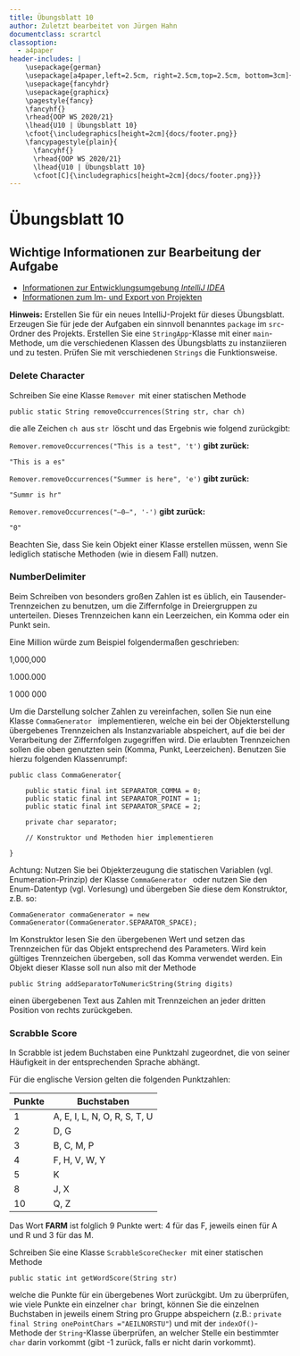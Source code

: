 ```yaml
---
title: Übungsblatt 10
author: Zuletzt bearbeitet von Jürgen Hahn
documentclass: scrartcl
classoption:
  - a4paper
header-includes: |
    \usepackage{german} 
    \usepackage[a4paper,left=2.5cm, right=2.5cm,top=2.5cm, bottom=3cm]{geometry}
    \usepackage{fancyhdr}
    \usepackage{graphicx}
    \pagestyle{fancy}
    \fancyhf{}
    \rhead{OOP WS 2020/21}
    \lhead{U10 | Übungsblatt 10}
    \cfoot{\includegraphics[height=2cm]{docs/footer.png}}
    \fancypagestyle{plain}{
      \fancyhf{}
      \rhead{OOP WS 2020/21}
      \lhead{U10 | Übungsblatt 10}
      \cfoot[C]{\includegraphics[height=2cm]{docs/footer.png}}}
---
```


# Übungsblatt 10

## Wichtige Informationen zur Bearbeitung der Aufgabe 

 - [Informationen zur Entwicklungsumgebung *IntelliJ IDEA*](https://elearning.uni-regensburg.de/mod/book/view.php?id=1480675)
 - [Informationen zum Im- und Export von Projekten](https://elearning.uni-regensburg.de/mod/book/view.php?id=1480675&chapterid=51551)
 
**Hinweis:** Erstellen Sie für ein neues IntelliJ-Projekt für dieses Übungsblatt. Erzeugen Sie für jede der Aufgaben ein sinnvoll benanntes
`package` im `src`-Ordner des Projekts. Erstellen Sie eine `StringApp`-Klasse mit einer `main`-Methode, um die verschiedenen Klassen des
Übungsblatts zu instanziieren und zu testen. Prüfen Sie mit verschiedenen `Strings` die Funktionsweise.

### **Delete Character**

Schreiben Sie eine Klasse `Remover `mit einer statischen Methode

`public static String removeOccurrences(String str, char ch)`

die alle Zeichen `ch `aus `str `löscht und das Ergebnis wie folgend
zurückgibt:

`Remover.removeOccurrences("This is a test", 't')` **gibt zurück:**

`"This is a es"`

`Remover.removeOccurrences("Summer is here", 'e')` **gibt zurück:**

`"Summr is hr"`

`Remover.removeOccurrences("—0—", '-')` **gibt zurück:**
 
 `"0"`

Beachten Sie, dass Sie kein Objekt einer Klasse erstellen müssen, wenn
Sie lediglich statische Methoden (wie in diesem Fall) nutzen.

### **NumberDelimiter**

Beim Schreiben von besonders großen Zahlen ist es üblich, ein
Tausender-Trennzeichen zu benutzen, um die Ziffernfolge in Dreiergruppen zu unterteilen. Dieses Trennzeichen kann ein Leerzeichen, ein Komma oder
ein Punkt sein.

Eine Million würde zum Beispiel folgendermaßen geschrieben:

1,000,000

1.000.000

1 000 000

Um die Darstellung solcher Zahlen zu vereinfachen, sollen Sie nun eine
Klasse `CommaGenerator ` implementieren, welche ein bei der Objekterstellung
übergebenes Trennzeichen als Instanzvariable abspeichert, auf die bei
der Verarbeitung der Ziffernfolgen zugegriffen wird. Die erlaubten
Trennzeichen sollen die oben genutzten sein (Komma, Punkt, Leerzeichen).
Benutzen Sie hierzu folgenden Klassenrumpf:

    public class CommaGenerator{

        public static final int SEPARATOR_COMMA = 0;
        public static final int SEPARATOR_POINT = 1;
        public static final int SEPARATOR_SPACE = 2;
        
        private char separator;

        // Konstruktor und Methoden hier implementieren

    }

Achtung: Nutzen Sie bei Objekterzeugung die statischen Variablen (vgl.
Enumeration-Prinzip) der Klasse `CommaGenerator ` oder nutzen Sie den
Enum-Datentyp (vgl. Vorlesung) und übergeben Sie diese dem Konstruktor, z.B. so:

    CommaGenerator commaGenerator = new CommaGenerator(CommaGenerator.SEPARATOR_SPACE);

Im Konstruktor lesen Sie den übergebenen Wert und setzen das
Trennzeichen für das Objekt entsprechend des Parameters. Wird kein
gültiges Trennzeichen übergeben, soll das Komma verwendet werden. Ein
Objekt dieser Klasse soll nun also mit der Methode

`public String addSeparatorToNumericString(String digits)`

einen übergebenen Text aus Zahlen mit Trennzeichen an jeder dritten
Position von rechts zurückgeben.

### **Scrabble Score**

In Scrabble ist jedem Buchstaben eine Punktzahl zugeordnet, die von
seiner Häufigkeit in der entsprechenden Sprache abhängt.

Für die englische Version gelten die folgenden Punktzahlen:

  
| **Punkte** |          **Buchstaben**            |
| --- | --- |
| 1 |             A, E, I, L, N, O, R, S, T, U    | 
| 2  |                        D, G                |
| 3  |                     B, C, M, P             | 
| 4    |                 F, H, V, W, Y            | 
| 5   |                        K                  | 
| 8   |                       J, X                |  
| 10    |                     Q, Z                | 

Das Wort **FARM** ist folglich 9 Punkte wert: 4 für das F, jeweils einen für A und R und 3 für das M.

Schreiben Sie eine Klasse `ScrabbleScoreChecker `mit einer statischen
Methode

`public static int getWordScore(String str)`

welche die Punkte für ein übergebenes Wort zurückgibt. Um zu überprüfen, wie viele Punkte ein einzelner `char `bringt, können
Sie die einzelnen Buchstaben in jeweils einem String pro Gruppe
abspeichern (z.B.: `private final String onePointChars ="AEILNORSTU"`) und mit der `indexOf()`-Methode der
`String`-Klasse überprüfen, an welcher Stelle ein bestimmter `char`
darin vorkommt (gibt -1 zurück, falls er nicht darin vorkommt).
